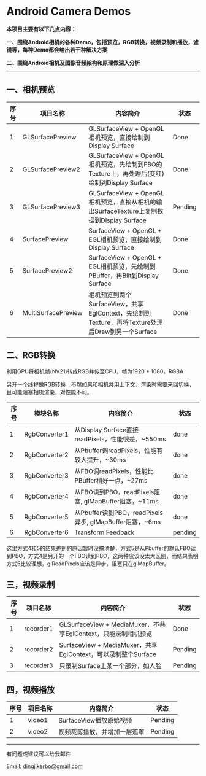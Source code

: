 # Android Camera Demos

**本项目主要有以下几点内容：**

**一、围绕Android相机的各种Demo，包括预览，RGB转换，视频录制和播放，滤镜等，每种Demo都会给出若干种解决方案**

**二、围绕Android相机及图像音频架构和原理做深入分析**

------

## **一、相机预览**

|序号|项目名称|内容简介|状态|
|--- |-------|-------|------|
|1|GLSurfacePreview|GLSurfaceView + OpenGL相机预览，直接绘制到Display Surface|Done|
|2|GLSurfacePreview2|GLSurfaceView + OpenGL相机预览，先绘制到FBO的Texture上，再处理后(变红)绘制到Display Surface|Done|
|3|GLSurfacePreview3|GLSurfaceView + OpenGL相机预览，直接从相机的输出SurfaceTexture上复制数据到Display Surface|Pending|
|4|SurfacePreview|SurfaceView + OpenGL + EGL相机预览，直接绘制到Display Surface|Done|
|5|SurfacePreview2|SurfaceView + OpenGL + EGL相机预览，先绘制到PBuffer，再Blit到Display Surface|Done|
|6|MultiSurfacePreview|相机预览到两个SurfaceView，共享EglContext，先绘制到Texture，再将Texture处理后Draw到另一个Surface|Done|

## **二、RGB转换**
利用GPU将相机帧(NV21)转成RGB并传至CPU，帧为1920 * 1080，RGBA

另开一个线程做RGB转换，不然如果和相机共用上下文，渲染时需要来回切换，且可能阻塞相机渲染，对性能不利。

|序号|模块名称|内容简介|状态|
|--- |-------|-------|-----|
|1|RgbConverter1|从Display Surface直接readPixels，性能很差，~550ms|done|
|2|RgbConverter2|从Pbuffer调readPixels，性能有较大提升，~30ms|done|
|3|RgbConverter3|从FBO调readPixels，性能比PBuffer稍好一点，~27ms|done|
|4|RgbConverter4|从FBO读到PBO，readPixels阻塞, glMapBuffer阻塞，~11ms|done|
|5|RgbConverter5|从Pbuffer读到PBO，readPixels异步, glMapBuffer阻塞，~6ms|done|
|6|RgbConverter6|Transform Feedback|pending|

这里方式4和5的结果差别的原因暂时没搞清楚，方式5是从Pbuffer的默认FBO读到PBO，方式4是另开的一个FBO读到PBO，这两种应该没太大区别，而结果表明方式5比较理想，glReadPixels应该是异步，阻塞只在glMapBuffer。

## **三，视频录制**

|序号|项目名称|内容简介|状态|
|--- |-------|-------|----|
|1|recorder1|GLSurfaceView + MediaMuxer，不共享EglContext，只能录制相机预览|Done|
|2|recorder2|SurfaceView + MediaMuxer，共享EglContext，可以录制整个Surface|Pending|
|3|recorder3|只录制Surface上某一个部分，如人脸|Pending|


## **四，视频播放**

|序号|项目名称|内容简介|状态|
|--- |-------|-------|----|
|1|video1|SurfaceView播放原始视频|Pending|
|2|video2|视频裁剪播放，并增加一层遮罩|Pending|


------
有问题或建议可以给我邮件

Email: dingjikerbo@gmail.com